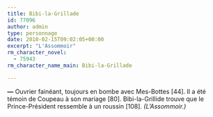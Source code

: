 ```yaml
---
title: Bibi-la-Grillade
id: 77096
author: admin
type: personnage
date: 2010-02-15T09:02:05+00:00
excerpt: "L'Assommoir"
rm_character_novel:
  - 75943
rm_character_name_main: Bibi-la-Grillade

---
```

**—** Ouvrier fainéant, toujours en bombe avec Mes-Bottes [44]. Il a été témoin de Coupeau à son mariage [80]. Bibi-la-Grillide trouve que le Prince-Président ressemble à un roussin [108]. _(L&rsquo;Assommoir.)_